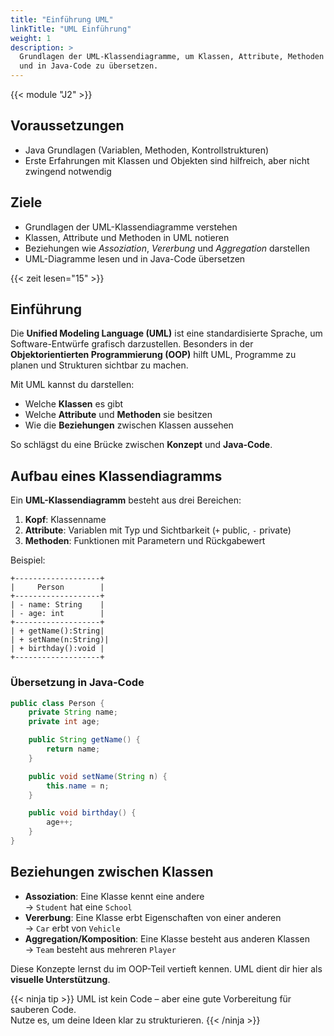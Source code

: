 ```yaml
---
title: "Einführung UML"
linkTitle: "UML Einführung"
weight: 1
description: >
  Grundlagen der UML-Klassendiagramme, um Klassen, Attribute, Methoden und Beziehungen darzustellen
  und in Java-Code zu übersetzen.
---
```


{{< module "J2" >}}

## Voraussetzungen

- Java Grundlagen (Variablen, Methoden, Kontrollstrukturen)  
- Erste Erfahrungen mit Klassen und Objekten sind hilfreich, aber nicht zwingend notwendig  

## Ziele

- Grundlagen der UML-Klassendiagramme verstehen  
- Klassen, Attribute und Methoden in UML notieren  
- Beziehungen wie *Assoziation*, *Vererbung* und *Aggregation* darstellen  
- UML-Diagramme lesen und in Java-Code übersetzen  

{{< zeit lesen="15" >}}

## Einführung

Die **Unified Modeling Language (UML)** ist eine standardisierte Sprache, um Software-Entwürfe grafisch
darzustellen. Besonders in der **Objektorientierten Programmierung (OOP)** hilft UML, Programme zu planen
und Strukturen sichtbar zu machen.

Mit UML kannst du darstellen:

- Welche **Klassen** es gibt  
- Welche **Attribute** und **Methoden** sie besitzen  
- Wie die **Beziehungen** zwischen Klassen aussehen  

So schlägst du eine Brücke zwischen **Konzept** und **Java-Code**.

## Aufbau eines Klassendiagramms

Ein **UML-Klassendiagramm** besteht aus drei Bereichen:

1. **Kopf**: Klassenname  
2. **Attribute**: Variablen mit Typ und Sichtbarkeit (`+` public, `-` private)  
3. **Methoden**: Funktionen mit Parametern und Rückgabewert  

Beispiel:

```text
+-------------------+
|     Person        |
+-------------------+
| - name: String    |
| - age: int        |
+-------------------+
| + getName():String|
| + setName(n:String)|
| + birthday():void |
+-------------------+
```

### Übersetzung in Java-Code

```java
public class Person {
    private String name;
    private int age;

    public String getName() {
        return name;
    }

    public void setName(String n) {
        this.name = n;
    }

    public void birthday() {
        age++;
    }
}
```

## Beziehungen zwischen Klassen

- **Assoziation**: Eine Klasse kennt eine andere  
  → `Student` hat eine `School`  
- **Vererbung**: Eine Klasse erbt Eigenschaften von einer anderen  
  → `Car` erbt von `Vehicle`  
- **Aggregation/Komposition**: Eine Klasse besteht aus anderen Klassen  
  → `Team` besteht aus mehreren `Player`  

Diese Konzepte lernst du im OOP-Teil vertieft kennen. UML dient dir hier als **visuelle Unterstützung**.

{{< ninja tip >}}
UML ist kein Code – aber eine gute Vorbereitung für sauberen Code.  
Nutze es, um deine Ideen klar zu strukturieren.
{{< /ninja >}}
